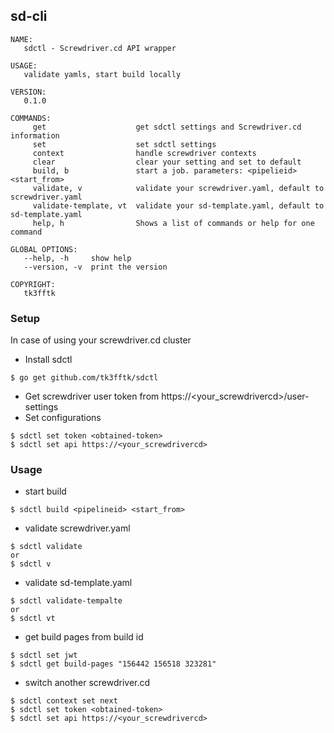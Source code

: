 ## sd-cli

```
NAME:
   sdctl - Screwdriver.cd API wrapper

USAGE:
   validate yamls, start build locally

VERSION:
   0.1.0

COMMANDS:
     get                    get sdctl settings and Screwdriver.cd information
     set                    set sdctl settings
     context                handle screwdriver contexts
     clear                  clear your setting and set to default
     build, b               start a job. parameters: <pipelieid> <start_from> 
     validate, v            validate your screwdriver.yaml, default to screwdriver.yaml
     validate-template, vt  validate your sd-template.yaml, default to sd-template.yaml
     help, h                Shows a list of commands or help for one command

GLOBAL OPTIONS:
   --help, -h     show help
   --version, -v  print the version

COPYRIGHT:
   tk3fftk

```

### Setup
In case of using your screwdriver.cd cluster
- Install sdctl
```
$ go get github.com/tk3fftk/sdctl
```
- Get screwdriver user token from https://<your_screwdrivercd>/user-settings
- Set configurations
```
$ sdctl set token <obtained-token>
$ sdctl set api https://<your_screwdrivercd>
```

### Usage
- start build
```
$ sdctl build <pipelineid> <start_from>
```

- validate screwdriver.yaml
```
$ sdctl validate
or
$ sdctl v
```

- validate sd-template.yaml
```
$ sdctl validate-tempalte
or
$ sdctl vt
```

- get build pages from build id
```
$ sdctl set jwt
$ sdctl get build-pages "156442 156518 323281"
```

- switch another screwdriver.cd
```
$ sdctl context set next
$ sdctl set token <obtained-token>
$ sdctl set api https://<your_screwdrivercd>
```
